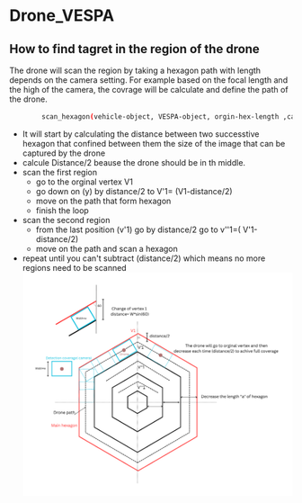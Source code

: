 # Drone_VESPA

## How to find tagret in the region of the drone
The drone will scan the region by taking a hexagon path with length depends on the camera setting.
For example based on the focal length and the high of the camera, the covrage will be calculate and define the path of the drone.

```bash
        scan_hexagon(vehicle-object, VESPA-object, orgin-hex-length ,camera_image_width)
```

- It will start by calculating the distance between two successtive hexagon that confined between them the size of the image that can be captured by the drone
- calcule Distance/2 beause the drone should be in th middle.
- scan the first region
    - go to the orginal vertex V1
    - go down on (y) by distance/2 to V'1= (V1-distance/2)
    - move on the path that form hexagon
    - finish the loop
- scan the second region
    - from the last position (v'1) go by distance/2 go to v''1=( V'1-distance/2)
    - move on the path and scan a hexagon
- repeat until you can't subtract (distance/2) which means no more regions need to be scanned
![Alt text](https://github.com/SulaimanMohammad/Drone_VESPA/blob/main/.exp/coverage.png)
